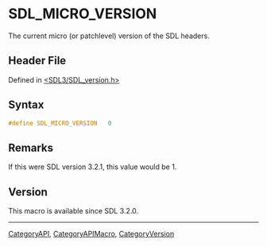 # SDL_MICRO_VERSION

The current micro (or patchlevel) version of the SDL headers.

## Header File

Defined in [<SDL3/SDL_version.h>](https://github.com/libsdl-org/SDL/blob/main/include/SDL3/SDL_version.h)

## Syntax

```c
#define SDL_MICRO_VERSION   0
```

## Remarks

If this were SDL version 3.2.1, this value would be 1.

## Version

This macro is available since SDL 3.2.0.

----
[CategoryAPI](CategoryAPI), [CategoryAPIMacro](CategoryAPIMacro), [CategoryVersion](CategoryVersion)

